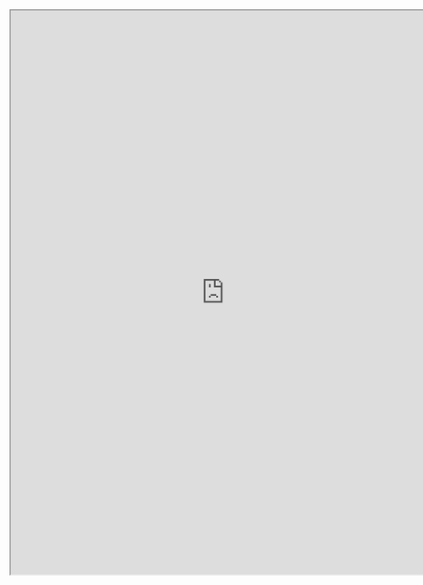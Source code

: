 

<iframe src="https://nbviewer.jupyter.org/github/windmissing/programming_basics_for_ML/blob/master/jupyter/python/string.ipynb" width="150%" height="1000"></iframe>